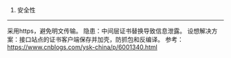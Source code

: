 1. 安全性
---
采用https，避免明文传输。
隐患：中间层证书替换导致信息泄露。
设想解决方案：接口站点的证书客户端保存并加壳，防抓包和反编译。
参考：https://www.cnblogs.com/ysk-china/p/6001340.html
